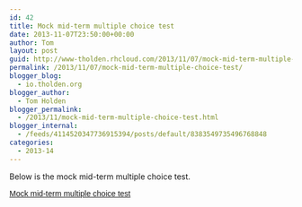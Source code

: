 ```yaml
---
id: 42
title: Mock mid-term multiple choice test
date: 2013-11-07T23:50:00+00:00
author: Tom
layout: post
guid: http://www-tholden.rhcloud.com/2013/11/07/mock-mid-term-multiple-choice-test/
permalink: /2013/11/07/mock-mid-term-multiple-choice-test/
blogger_blog:
  - io.tholden.org
blogger_author:
  - Tom Holden
blogger_permalink:
  - /2013/11/mock-mid-term-multiple-choice-test.html
blogger_internal:
  - /feeds/4114520347736915394/posts/default/8383549735496768848
categories:
  - 2013-14
---
```

Below is the mock mid-term multiple choice test. 

<p style=" margin: 12px auto 6px auto; font-family: Helvetica,Arial,Sans-serif; font-style: normal; font-variant: normal; font-weight: normal; font-size: 14px; line-height: normal; font-size-adjust: none; font-stretch: normal; -x-system-font: none; display: block;">
  <a title="View Mock mid-term multiple choice test on Scribd" href="http://www.scribd.com/doc/182451011/Mock-mid-term-multiple-choice-test" style="text-decoration: underline;">Mock mid-term multiple choice test</a>
</p>